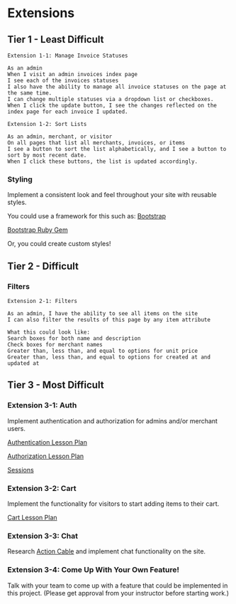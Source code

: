 # Extensions

## Tier 1 - Least Difficult

```
Extension 1-1: Manage Invoice Statuses

As an admin     
When I visit an admin invoices index page
I see each of the invoices statuses
I also have the ability to manage all invoice statuses on the page at the same time.
I can change multiple statuses via a dropdown list or checkboxes.
When I click the update button, I see the changes reflected on the index page for each invoice I updated.
```

```
Extension 1-2: Sort Lists 

As an admin, merchant, or visitor
On all pages that list all merchants, invoices, or items
I see a button to sort the list alphabetically, and I see a button to sort by most recent date.
When I click these buttons, the list is updated accordingly.
```

### Styling

Implement a consistent look and feel throughout your site with reusable styles.

You could use a framework for this such as: [Bootstrap](https://getbootstrap.com)

[Bootstrap Ruby Gem](https://github.com/twbs/bootstrap-rubygem)

Or, you could create custom styles!

## Tier 2 - Difficult

### Filters

```
Extension 2-1: Filters

As an admin, I have the ability to see all items on the site
I can also filter the results of this page by any item attribute

What this could look like:
Search boxes for both name and description
Check boxes for merchant names
Greater than, less than, and equal to options for unit price
Greater than, less than, and equal to options for created at and updated at
```

## Tier 3 - Most Difficult

### Extension 3-1: Auth
Implement authentication and authorization for admins and/or merchant users.

[Authentication Lesson Plan](https://backend.turing.io/module2/lessons/authentication)

[Authorization Lesson Plan](https://backend.turing.io/module2/lessons/authorization)

[Sessions](https://guides.rubyonrails.org/action_controller_overview.html)


### Extension 3-2: Cart
Implement the functionality for visitors to start adding items to their cart.

[Cart Lesson Plan](https://backend.turing.io/module2/lessons/cart_implementation)

### Extension 3-3: Chat
Research [Action Cable](https://guides.rubyonrails.org/action_cable_overview.html) and implement chat functionality on the site.


### Extension 3-4: Come Up With Your Own Feature!

Talk with your team to come up with a feature that could be implemented in this project. (Please get approval from your instructor before starting work.)
